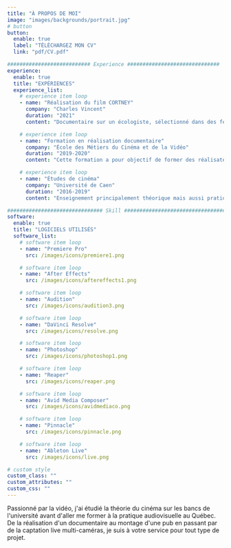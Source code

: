 ```yaml
---
title: "À PROPOS DE MOI"
image: "images/backgrounds/portrait.jpg"
# button
button:
  enable: true
  label: "TÉLÉCHARGEZ MON CV"
  link: "pdf/CV.pdf"

########################### Experience ##############################
experience:
  enable: true
  title: "EXPÉRIENCES"
  experience_list:
    # experience item loop
    - name: "Réalisation du film CORTNEY"
      company: "Charles Vincent"
      duration: "2021"
      content: "Documentaire sur un écologiste, sélectionné dans des festivals internationaux sur l'environnement."

    # experience item loop
    - name: "Formation en réalisation documentaire"
      company: "École des Métiers du Cinéma et de la Vidéo"
      duration: "2019-2020"
      content: "Cette formation a pour objectif de former des réalisateurs en cinéma documentaire. Elle vise l’acquisition des savoirs, savoir-faire et savoir-être jugés essentiels à la pratique du métier de réalisateur dans toutes les étapes de la réalisation d’un film et ses différents domaines."

    # experience item loop
    - name: "Études de cinéma"
      company: "Université de Caen"
      duration: "2016-2019"
      content: "Enseignement principalement théorique mais aussi pratique conjuguant à la fois une approche esthétique et historique. Elle permet l’acquisition d’une culture générale et d’une méthode de recherche universitaire axées sur les processus de production, l’analyse, la création, la réalisation et la diffusion audiovisuelle."

############################### Skill #################################
software:
  enable: true
  title: "LOGICIELS UTILISÉS"
  software_list:
    # software item loop
    - name: "Premiere Pro"
      src: /images/icons/premiere1.png

    # software item loop
    - name: "After Effects"
      src: /images/icons/aftereffects1.png

    # software item loop
    - name: "Audition"
      src: /images/icons/audition3.png

    # software item loop
    - name: "DaVinci Resolve"
      src: /images/icons/resolve.png

    # software item loop
    - name: "Photoshop"
      src: /images/icons/photoshop1.png

    # software item loop
    - name: "Reaper"
      src: /images/icons/reaper.png

    # software item loop
    - name: "Avid Media Composer"
      src: /images/icons/avidmediaco.png

    # software item loop
    - name: "Pinnacle"
      src: /images/icons/pinnacle.png

    # software item loop
    - name: "Ableton Live"
      src: /images/icons/live.png

# custom style
custom_class: ""
custom_attributes: ""
custom_css: ""
---
```


Passionné par la vidéo, j'ai étudié la théorie du cinéma sur les bancs de l'université avant d'aller me former à la pratique audiovisuelle au Québec. De la réalisation d'un documentaire au montage d'une pub en passant par de la captation live multi-caméras, je suis à votre service pour tout type de projet.
